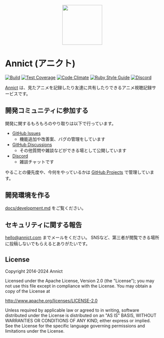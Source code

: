 <p align="center"><a href="https://annict.com" target="_blank" rel="noopener"><img src="https://user-images.githubusercontent.com/56767/56467671-fdd6ea80-645c-11e9-9056-a5d3fd5739e6.png" width="130" /></a></p>

# Annict (アニクト)

[![Build](https://github.com/annict/annict/actions/workflows/lint-and-test.yml/badge.svg)](https://github.com/annict/annict/actions/workflows/lint-and-test.yml)
[![Test Coverage](https://api.codeclimate.com/v1/badges/ba10b596888853bc3f83/test_coverage)](https://codeclimate.com/github/annict/annict/test_coverage)
[![Code Climate](https://codeclimate.com/github/annict/annict/badges/gpa.svg)](https://codeclimate.com/github/annict/annict)
[![Ruby Style Guide](https://img.shields.io/badge/code_style-standard-brightgreen.svg)](https://github.com/testdouble/standard)
[![Discord](https://img.shields.io/discord/371121195619450881?label=Discord&color=5865F2)](https://discord.gg/PVJRUKP)

[Annict](https://annict.com) は、見たアニメを記録したり友達に共有したりできるアニメ視聴記録サービスです。

## 開発コミュニティに参加する

開発に関するもろもろのやり取りは以下で行っています。

- [GitHub Issues](https://github.com/annict/annict/issues)
    - 機能追加や改善案、バグの管理をしています
- [GitHub Discussions](https://github.com/annict/annict/discussions)
    - その他質問や雑談などができる場として公開しています
- [Discord](https://discord.gg/PVJRUKP)
    - 雑談チャットです

やることの優先度や、今何をやっているかは [GitHub Projects](https://github.com/orgs/annict/projects/12) で管理しています。

## 開発環境を作る

[docs/development.md](docs/development.md) をご覧ください。

## セキュリティに関する報告

hello@annict.com までメールをください。
SNSなど、第三者が閲覧できる場所に投稿しないでもらえるとありがたいです。

## License

Copyright 2014-2024 Annict

Licensed under the Apache License, Version 2.0 (the "License");
you may not use this file except in compliance with the License.
You may obtain a copy of the License at

http://www.apache.org/licenses/LICENSE-2.0

Unless required by applicable law or agreed to in writing, software
distributed under the License is distributed on an "AS IS" BASIS,
WITHOUT WARRANTIES OR CONDITIONS OF ANY KIND, either express or implied.
See the License for the specific language governing permissions and
limitations under the License.
